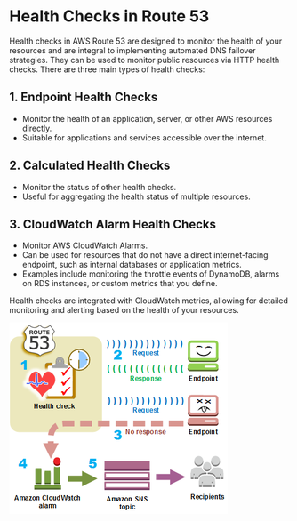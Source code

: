 # Health Checks in Route 53

Health checks in AWS Route 53 are designed to monitor the health of your resources and are integral to implementing automated DNS failover strategies. They can be used to monitor public resources via HTTP health checks. There are three main types of health checks:

## 1. Endpoint Health Checks
- Monitor the health of an application, server, or other AWS resources directly.
- Suitable for applications and services accessible over the internet.

## 2. Calculated Health Checks
- Monitor the status of other health checks.
- Useful for aggregating the health status of multiple resources.

## 3. CloudWatch Alarm Health Checks
- Monitor AWS CloudWatch Alarms.
- Can be used for resources that do not have a direct internet-facing endpoint, such as internal databases or application metrics.
- Examples include monitoring the throttle events of DynamoDB, alarms on RDS instances, or custom metrics that you define.

Health checks are integrated with CloudWatch metrics, allowing for detailed monitoring and alerting based on the health of your resources.

![Route 53 Health Checks](../z_resources/images/route53/health-checks.png)